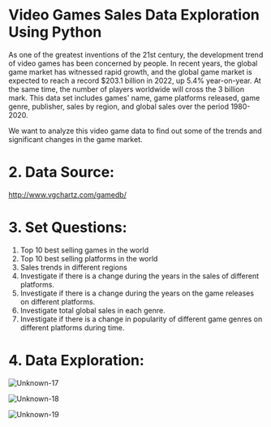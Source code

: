 # Video Games Sales Data Exploration Using Python

As one of the greatest inventions of the 21st century, the development trend of video games has been concerned by people. In recent years, the global game market has witnessed rapid growth, and the global game market is expected to reach a record $203.1 billion in 2022, up 5.4% year-on-year. At the same time, the number of players worldwide will cross the 3 billion mark.
This data set includes games' name, game platforms released, game genre, publisher, sales by region, and global sales over the period 1980-2020. 

We want to analyze this video game data to find out some of the trends and significant changes in the game market.


# 2. Data Source: 
http://www.vgchartz.com/gamedb/


# 3. Set Questions:

1) Top 10 best selling games in the world
2) Top 10 best selling platforms in the world
3) Sales trends in different regions
4) Investigate if there is a change during the years in the sales of different platforms.
5) Investigate if there is a change during the years on the game releases on different platforms.
6) Investigate total global sales in each genre.
7) Investigate if there is a change in popularity of different game genres on different platforms during time.


# 4. Data Exploration: 

![Unknown-17](https://github.com/HardCoreFatLady/Video-Games-Sales-Data-Exploration-Using-Python/assets/45972159/80d5d3e5-dc80-49ed-81f7-e378ac50e635)

![Unknown-18](https://github.com/HardCoreFatLady/Video-Games-Sales-Data-Exploration-Using-Python/assets/45972159/35cbdb6a-89e4-484a-a9d6-28d98491d942)

![Unknown-19](https://github.com/HardCoreFatLady/Video-Games-Sales-Data-Exploration-Using-Python/assets/45972159/66632c1d-7c28-48ac-bcd3-30412d8d8c68)
